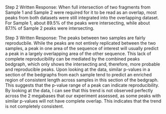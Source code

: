 Step 2 Written Response: When full intersection of two fragments from Sample 1 and Sample 2 were required for it to be read as an overlap, most peaks from both datasets were still integrated into the overlapping dataset.  For Sample 1, about 89.5% of the peaks were intersecting, while about 87.1% of Sample 2 peaks were intersecting.

Step 3 Written Response: The peaks between two samples are fairly reproducbile.  While the peaks are not entirely replicated between the two samples, a peak in one area of the sequence of interest will usually predict a peak in a largely overlapping area of the other sequence.  This lack of complete reproducibility can be mediated by the combined peaks bedgraph, which only shows the intersecting and, therefore, more probable and reproducible peaks.  Upon looking at the data, similar p-values in a section of the bedgraphs from each sample tend to predict an enriched region of consistent length across samples in this section of the bedgraph.  This suggests that the p-value range of a peak can indicate reproducibility.  By looking at the data, I can see that this trend is not observed perfectly across the 2 megabases that our experiment assessed, as some peaks with similar p-values will not have complete overlap.  This indicates that the trend is not completely consistent.